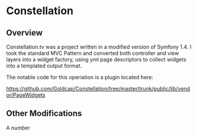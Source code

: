 Constellation
=============

<h2>Overview</h2>
Constellation.tv was a project written in a modified version of Symfony 1.4. I took the standard 
MVC Pattern and converted both controller and view layers into a widget factory, using yml page descriptors 
to collect widgets into a templated output format.

The notable code for this operiation is a plugin located here:

https://github.com/Goldcap/Constellation/tree/master/trunk/public/lib/vendor/PageWidgets

<h2>Other Modifications</h2>
A number
